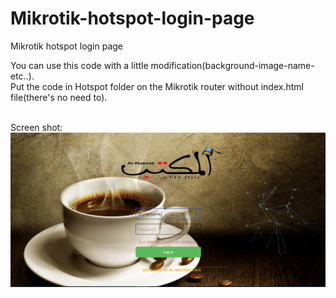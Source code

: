 # Mikrotik-hotspot-login-page
Mikrotik hotspot login page

You can use this code with a little modification(background-image-name-etc..).
<BR>Put the code in Hotspot folder on the Mikrotik router without index.html file(there's no need to).

<BR>Screen shot:
<BR><img src=hotspot.png/>
